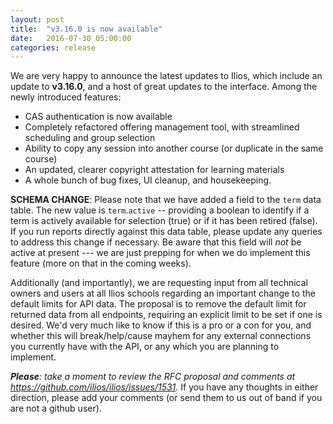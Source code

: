 ```yaml
---
layout: post
title:  "v3.16.0 is now available"
date:   2016-07-30 05:00:00
categories: release
---
```


We are very happy to announce the latest updates to Ilios, which include an update to __v3.16.0__, and a host of great updates to the interface. Among the newly introduced features:

- CAS authentication is now available
- Completely refactored offering management tool, with streamlined scheduling and group selection
- Ability to copy any session into another course (or duplicate in the same course)
- An updated, clearer copyright attestation for learning materials
- A whole bunch of bug fixes, UI cleanup, and housekeeping.

__SCHEMA CHANGE__: Please note that we have added a field to the `term` data table. The new value is `term`.`active` -- providing a boolean to identify if a term is actively available for selection (true) or if it has been retired (false). If you run reports directly against this data table, please update any queries to address this change if necessary. Be aware that this field will _not_ be active at present --- we are just prepping for when we do implement this feature (more on that in the coming weeks).

 Additionally (and importantly), we are requesting input from all technical owners and users at all Ilios schools regarding an important change to the default limits for API data. The proposal is to remove the default limit for returned data from all endpoints, requiring an explicit limit to be set if one is desired. We'd very much like to know if this is a pro or a con for you, and whether this will break/help/cause mayhem for any external connections you currently have with the API, or any which you are planning to implement.

_**Please**: take a moment to review the RFC proposal and comments at https://github.com/ilios/ilios/issues/1531._ If you have any thoughts in either direction, please add your comments (or send them to us out of band if you are not a github user).
